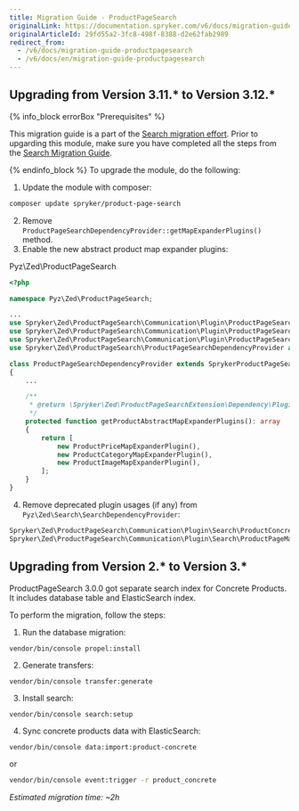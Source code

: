 ```yaml
---
title: Migration Guide - ProductPageSearch
originalLink: https://documentation.spryker.com/v6/docs/migration-guide-productpagesearch
originalArticleId: 29fd55a2-3fc8-498f-8388-d2e62fab2989
redirect_from:
  - /v6/docs/migration-guide-productpagesearch
  - /v6/docs/en/migration-guide-productpagesearch
---
```


## Upgrading from Version 3.11.* to Version 3.12.*
{% info_block errorBox "Prerequisites" %}

This migration guide is a part of the [Search migration effort](/docs/scos/dev/migration-and-integration/202009.0/migration-concepts/search-migration-concept/search-migration-concept.html). Prior to upgarding this module, make sure you have completed all the steps from the [Search Migration Guide](/docs/scos/dev/migration-and-integration/202009.0/module-migration-guides/migration-guide-search.html#upgrading-from-version-8-9---to-version-8-10--). 

{% endinfo_block %}
To upgrade the module, do the following:
1. Update the module with composer:
```bash
composer update spryker/product-page-search
```
2. Remove `ProductPageSearchDependencyProvider::getMapExpanderPlugins()` method.
3. Enable the new abstract product map expander plugins:

Pyz\Zed\ProductPageSearch
   
```php
<?php

namespace Pyz\Zed\ProductPageSearch;

...
use Spryker\Zed\ProductPageSearch\Communication\Plugin\ProductPageSearch\Elasticsearch\ProductCategoryMapExpanderPlugin;
use Spryker\Zed\ProductPageSearch\Communication\Plugin\ProductPageSearch\Elasticsearch\ProductImageMapExpanderPlugin;
use Spryker\Zed\ProductPageSearch\Communication\Plugin\ProductPageSearch\Elasticsearch\ProductPriceMapExpanderPlugin;
use Spryker\Zed\ProductPageSearch\ProductPageSearchDependencyProvider as SprykerProductPageSearchDependencyProvider;

class ProductPageSearchDependencyProvider extends SprykerProductPageSearchDependencyProvider
{
    ...

    /**
     * @return \Spryker\Zed\ProductPageSearchExtension\Dependency\Plugin\ProductAbstractMapExpanderPluginInterface[]
     */
    protected function getProductAbstractMapExpanderPlugins(): array
    {
        return [
            new ProductPriceMapExpanderPlugin(),
            new ProductCategoryMapExpanderPlugin(),
            new ProductImageMapExpanderPlugin(),
        ];
    }
}
```

4. Remove deprecated plugin usages (if any) from `Pyz\Zed\Search\SearchDependencyProvider`:
```php
Spryker\Zed\ProductPageSearch\Communication\Plugin\Search\ProductConcretePageMapPlugin
Spryker\Zed\ProductPageSearch\Communication\Plugin\Search\ProductPageMapPlugin
```
## Upgrading from Version 2.* to Version 3.*
ProductPageSearch 3.0.0 got separate search index for Concrete Products. It includes database table and ElasticSearch index.

To perform the migration, follow the steps:

1. Run the database migration: 
```Bash
vendor/bin/console propel:install
```
2. Generate transfers:
```Bash:
vendor/bin/console transfer:generate
```
3. Install search:
```Bash:
vendor/bin/console search:setup
```
4. Sync concrete products data with ElasticSearch:
```Bash:
vendor/bin/console data:import:product-concrete
```
or 
```Bash
vendor/bin/console event:trigger -r product_concrete
```

*Estimated migration time: ~2h*


